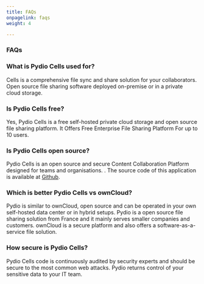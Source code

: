 ```yaml
---
title: FAQs
onpagelink: faqs
weight: 4

---
```


### **FAQs**

### What is Pydio Cells used for?
Cells is a comprehensive file sync and share solution for your collaborators. Open source file sharing software deployed on-premise or in a private cloud storage.
### Is Pydio Cells free?
Yes, Pydio Cells is a free self-hosted private cloud storage and open source file sharing platform. It Offers Free Enterprise File Sharing Platform For up to 10 users.
### Is Pydio Cells open source?
Pydio Cells is an open source and secure Content Collaboration Platform designed for teams and organisations.
. The source code of this application is available at [Github](https://github.com/pydio/cells).
### Which is better Pydio Cells vs ownCloud?
Pydio is similar to ownCloud, open source and can be operated in your own self-hosted data center or in hybrid setups. Pydio is a open source file sharing solution from France and it mainly serves smaller companies and customers. ownCloud is a secure platform and also offers a software-as-a-service file solution.
### How secure is Pydio Cells?
Pydio Cells code is continuously audited by security experts and should be secure to the most common web attacks. Pydio returns control of your sensitive data to your IT team.

